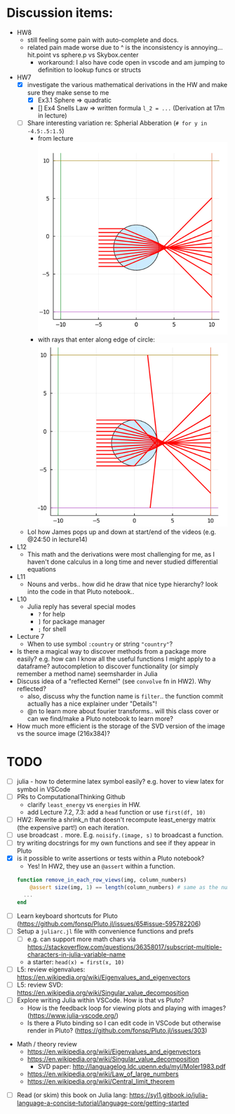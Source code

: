 # Discussion items:
- HW8
	- still feeling some pain with auto-complete and docs.
  	- related pain made worse due to ^ is the inconsistency is annoying... hit.point vs sphere.p vs Skybox.center
	  - workaround: I also have code open in vscode and am jumping to definition to lookup funcs or structs
- HW7
  - [x] investigate the various mathematical derivations in the HW and make sure they make sense to me
    - [x] Ex3.1 Sphere => quadratic
    - [] Ex4 Snells Law => written formula `l_2 = ...` (Derivation at 17m in lecture)
  - [ ] Share interesting variation re: Spherial Abberation (`# for y in -4.5:.5:1.5`)
    - from lecture ![img1](spherical-aberration.png)
    - with rays that enter along edge of circle: ![img2](spherical-aberration1.png)
  - Lol how James pops up and down at start/end of the videos (e.g. @24:50 in lecture14)
- L12
  - This math and the derivations were most challenging for me, as I haven't done calculus in a long time and never studied differential equations
- L11
  - Nouns and verbs.. how did he draw that nice type hierarchy? look into the code in that Pluto notebook..
- L10
  - Julia reply has several special modes
    - `?` for help
    - `]` for package manager
    - `;` for shell
- Lecture 7
  - When to use symbol `:country` or string `"country"`?
- Is there a magical way to discover methods from a package more easily? e.g. how can I know all the useful functions I might apply to a dataframe? autocompletion to discover functionality (or simply remember a method name) seemsharder in Julia
- Discuss idea of a "reflected Kernel" (see `convolve` fn in HW2). Why reflected?
  - also, discuss why the function name is `filter`.. the function commit actually has a nice explainer under "Details"!
  - @n to learn more about fourier transforms.. will this class cover or can we find/make a Pluto notebook to learn more?
- How much more efficient is the storage of the SVD version of the image vs the source image (216x384)?

# TODO

- [ ] julia - how to determine latex symbol easily? e.g. hover to view latex for symbol in VSCode
- [ ] PRs to ComputationalThinking Github
  - clarify `least_energy` vs `energies` in HW.
  - add Lecture 7.2, 7.3: add a `head` function or use `first(df, 10)`
- [ ] HW2: Rewrite a shrink_n that doesn't recompute least_energy matrix (the expensive part!) on each iteration.
- [ ] use broadcast `.` more. E.g. `noisify.(image, s)` to broadcast a function.
- [ ] try writing docstrings for my own functions and see if they appear in Pluto
- [x] is it possible to write assertions or tests within a Pluto notebook?
  - Yes! In HW2, they use an `@assert` within a function.
  ```julia
  function remove_in_each_row_views(img, column_numbers)
	  @assert size(img, 1) == length(column_numbers) # same as the number of rows
    ...
  end
  ```
- [ ] Learn keyboard shortcuts for Pluto (https://github.com/fonsp/Pluto.jl/issues/65#issue-595782206)
- [ ] Setup a `juliarc.jl` file with convenience functions and prefs
  - [ ] e.g. can support more math chars via https://stackoverflow.com/questions/36358017/subscript-multiple-characters-in-julia-variable-name
  - a starter: `head(x) = first(x, 10)`
- [ ] L5: review eigenvalues: https://en.wikipedia.org/wiki/Eigenvalues_and_eigenvectors
- [ ] L5: review SVD: https://en.wikipedia.org/wiki/Singular_value_decomposition
- [ ] Explore writing Julia within VSCode. How is that vs Pluto?
  - How is the feedback loop for viewing plots and playing with images? (https://www.julia-vscode.org/)
  - Is there a Pluto binding so I can edit code in VSCode but otherwise render in Pluto? (https://github.com/fonsp/Pluto.jl/issues/303)
- Math / theory review
  - https://en.wikipedia.org/wiki/Eigenvalues_and_eigenvectors
  - https://en.wikipedia.org/wiki/Singular_value_decomposition
    - SVD paper: http://languagelog.ldc.upenn.edu/myl/Moler1983.pdf
  - https://en.wikipedia.org/wiki/Law_of_large_numbers
  - https://en.wikipedia.org/wiki/Central_limit_theorem
- [ ] Read (or skim) this book on Julia lang: https://syl1.gitbook.io/julia-language-a-concise-tutorial/language-core/getting-started
